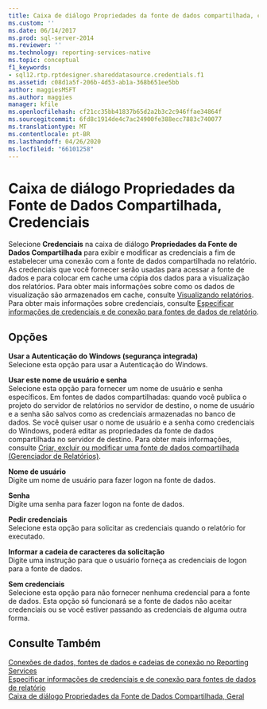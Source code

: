 ```yaml
---
title: Caixa de diálogo Propriedades da fonte de dados compartilhada, credenciais | Microsoft Docs
ms.custom: ''
ms.date: 06/14/2017
ms.prod: sql-server-2014
ms.reviewer: ''
ms.technology: reporting-services-native
ms.topic: conceptual
f1_keywords:
- sql12.rtp.rptdesigner.shareddatasource.credentials.f1
ms.assetid: c08d1a5f-206b-4d53-ab1a-368b651ee5bb
author: maggiesMSFT
ms.author: maggies
manager: kfile
ms.openlocfilehash: cf21cc35bb41837b65d2a2b3c2c946ffae34864f
ms.sourcegitcommit: 6fd8c1914de4c7ac24900fe388ecc7883c740077
ms.translationtype: MT
ms.contentlocale: pt-BR
ms.lasthandoff: 04/26/2020
ms.locfileid: "66101258"
---
```

# <a name="shared-data-source-properties-dialog-box-credentials"></a>Caixa de diálogo Propriedades da Fonte de Dados Compartilhada, Credenciais
  Selecione **Credenciais** na caixa de diálogo **Propriedades da Fonte de Dados Compartilhada** para exibir e modificar as credenciais a fim de estabelecer uma conexão com a fonte de dados compartilhada no relatório. As credenciais que você fornecer serão usadas para acessar a fonte de dados e para colocar em cache uma cópia dos dados para a visualização dos relatórios. Para obter mais informações sobre como os dados de visualização são armazenados em cache, consulte [Visualizando relatórios](reports/previewing-reports.md). Para obter mais informações sobre credenciais, consulte [Especificar informações de credenciais e de conexão para fontes de dados de relatório](report-data/specify-credential-and-connection-information-for-report-data-sources.md).  
  
## <a name="options"></a>Opções  
 **Usar a Autenticação do Windows (segurança integrada)**  
 Selecione esta opção para usar a Autenticação do Windows.  
  
 **Usar este nome de usuário e senha**  
 Selecione esta opção para fornecer um nome de usuário e senha específicos. Em fontes de dados compartilhadas: quando você publica o projeto do servidor de relatórios no servidor de destino, o nome de usuário e a senha são salvos como as credenciais armazenadas no banco de dados. Se você quiser usar o nome de usuário e a senha como credenciais do Windows, poderá editar as propriedades da fonte de dados compartilhada no servidor de destino. Para obter mais informações, consulte [Criar, excluir ou modificar uma fonte de dados compartilhada &#40;Gerenciador de Relatórios&#41;](../../2014/reporting-services/create-delete-or-modify-a-shared-data-source-report-manager.md).  
  
 **Nome de usuário**  
 Digite um nome de usuário para fazer logon na fonte de dados.  
  
 **Senha**  
 Digite uma senha para fazer logon na fonte de dados.  
  
 **Pedir credenciais**  
 Selecione esta opção para solicitar as credenciais quando o relatório for executado.  
  
 **Informar a cadeia de caracteres da solicitação**  
 Digite uma instrução para que o usuário forneça as credenciais de logon para a fonte de dados.  
  
 **Sem credenciais**  
 Selecione esta opção para não fornecer nenhuma credencial para a fonte de dados. Esta opção só funcionará se a fonte de dados não aceitar credenciais ou se você estiver passando as credenciais de alguma outra forma.  
  
## <a name="see-also"></a>Consulte Também  
 [Conexões de dados, fontes de dados e cadeias de conexão no Reporting Services](../../2014/reporting-services/data-connections-data-sources-and-connection-strings-in-reporting-services.md)   
 [Especificar informações de credenciais e de conexão para fontes de dados de relatório](report-data/specify-credential-and-connection-information-for-report-data-sources.md)   
 [Caixa de diálogo Propriedades da Fonte de Dados Compartilhada, Geral](../../2014/reporting-services/shared-data-source-properties-dialog-box-general.md)  
  
  

